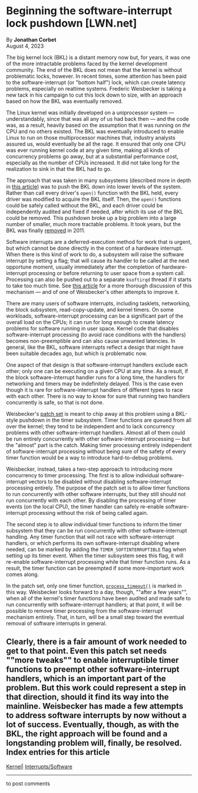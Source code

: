# Beginning the software-interrupt lock pushdown [LWN.net]

By **Jonathan Corbet**  
August 4, 2023 

The big kernel lock (BKL) is a distant memory now but, for years, it was one of the more intractable problems faced by the kernel development community. The end of the BKL does not mean that the kernel is without problematic locks, however. In recent times, some attention has been paid to the software-interrupt (or "bottom half") lock, which can create latency problems, especially on realtime systems. Frederic Weisbecker is taking a new tack in his campaign to cut this lock down to size, with an approach based on how the BKL was eventually removed. 

The Linux kernel was initially developed on a uniprocessor system — understandably, since that was all any of us had back then — and the code was, as a result, heavily based on the assumption that it was running on _the_ CPU and no others existed. The BKL was eventually introduced to enable Linux to run on those multiprocessor machines that, industry analysts assured us, would eventually be all the rage. It ensured that only one CPU was ever running kernel code at any given time, making all kinds of concurrency problems go away, but at a substantial performance cost, especially as the number of CPUs increased. It did not take long for the realization to sink in that the BKL had to go. 

The approach that was taken in many subsystems (described more in depth in [this article](/Articles/283066/)) was to push the BKL down into lower levels of the system. Rather than call every driver's `open()` function with the BKL held, every driver was modified to acquire the BKL itself. Then, the `open()` functions could be safely called without the BKL, and each driver could be independently audited and fixed if needed, after which its use of the BKL could be removed. This pushdown broke up a big problem into a large number of smaller, much more tractable problems. It took years, but the BKL was finally [removed](/Articles/424677/) in 2011. 

Software interrupts are a deferred-execution method for work that is urgent, but which cannot be done directly in the context of a hardware interrupt. When there is this kind of work to do, a subsystem will raise the software interrupt by setting a flag; that will cause its handler to be called at the next opportune moment, usually immediately after the completion of hardware-interrupt processing or before returning to user space from a system call. Processing can also be pushed out to a separate `ksoftirqd` thread if it starts to take too much time. See [this article](/Articles/779738/) for a more thorough discussion of this mechanism — and of one of Weisbecker's other attempts to improve it. 

There are many users of software interrupts, including tasklets, networking, the block subsystem, read-copy-update, and kernel timers. On some workloads, software-interrupt processing can be a significant part of the overall load on the CPUs; it can run for long enough to create latency problems for software running in user space. Kernel code that disables software-interrupt processing (to avoid race conditions with the handlers) becomes non-preemptible and can also cause unwanted latencies. In general, like the BKL, software interrupts reflect a design that might have been suitable decades ago, but which is problematic now. 

One aspect of that design is that software-interrupt handlers exclude each other; only one can be executing on a given CPU at any time. As a result, if the block software-interrupt handler runs for a long time, the handlers for networking and timers may be indefinitely delayed. This is the case even though it is rare for software-interrupt handlers of different types to race with each other. There is no way to know for sure that running two handlers concurrently is safe, so that is not done. 

Weisbecker's [patch set](/ml/linux-kernel/20230801132441.559222-1-frederic@kernel.org/) is meant to chip away at this problem using a BKL-style pushdown in the timer subsystem. Timer functions are queued from all over the kernel; they tend to be independent and to lack concurrency problems with other software-interrupt handlers. Almost all of them could be run entirely concurrently with other software-interrupt processing — but the "almost" part is the catch. Making timer processing entirely independent of software-interrupt processing without being sure of the safety of every timer function would be a way to introduce hard-to-debug problems. 

Weisbecker, instead, takes a two-step approach to introducing more concurrency to timer processing. The first is to allow individual software-interrupt vectors to be disabled without disabling software-interrupt processing entirely. The purpose of the patch set is to allow timer functions to run concurrently with other software interrupts, but they still should not run concurrently with each other. By disabling the processing of timer events (on the local CPU), the timer handler can safely re-enable software-interrupt processing without the risk of being called again. 

The second step is to allow individual timer functions to inform the timer subsystem that they can be run concurrently with other software-interrupt handling. Any timer function that will not race with software-interrupt handlers, or which performs its own software-interrupt disabling where needed, can be marked by adding the `TIMER_SOFTINTERRUPTIBLE` flag when setting up its timer event. When the timer subsystem sees this flag, it will re-enable software-interrupt processing while that timer function runs. As a result, the timer function can be preempted if some more-important work comes along. 

In the patch set, only one timer function, [`process_timeout()`](/ml/linux-kernel/20230801132441.559222-7-frederic@kernel.org/) is marked in this way. Weisbecker looks forward to a day, though, ""after a few years"", when all of the kernel's timer functions have been audited and made safe to run concurrently with software-interrupt handlers; at that point, it will be possible to remove timer processing from the software-interrupt mechanism entirely. That, in turn, will be a small step toward the eventual removal of software interrupts in general. 

Clearly, there is a fair amount of work needed to get to that point. Even this patch set needs ""more tweaks"" to enable interruptible timer functions to preempt other software-interrupt handlers, which is an important part of the problem. But this work could represent a step in that direction, should it find its way into the mainline. Weisbecker has made a few attempts to address software interrupts by now without a lot of success. Eventually, though, as with the BKL, the right approach will be found and a longstanding problem will, finally, be resolved.  
Index entries for this article  
---  
[Kernel](/Kernel/Index)| [Interrupts/Software](/Kernel/Index#Interrupts-Software)  
  


* * *

to post comments 
